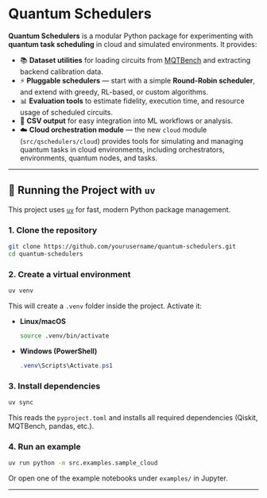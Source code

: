 # Quantum Schedulers

**Quantum Schedulers** is a modular Python package for experimenting with **quantum task scheduling** in cloud and simulated environments.
It provides:

* 📚 **Dataset utilities** for loading circuits from [MQTBench](https://github.com/cda-tum/mqt-bench) and extracting backend calibration data.
* ⚡ **Pluggable schedulers** — start with a simple **Round-Robin scheduler**, and extend with greedy, RL-based, or custom algorithms.
* 📊 **Evaluation tools** to estimate fidelity, execution time, and resource usage of scheduled circuits.
* 📂 **CSV output** for easy integration into ML workflows or analysis.
* ☁️ **Cloud orchestration module** — the new `cloud` module (`src/qschedulers/cloud`) provides tools for simulating and managing quantum tasks in cloud environments, including orchestrators, environments, quantum nodes, and tasks.


---

## 📖 Running the Project with `uv`

This project uses [`uv`](https://github.com/astral-sh/uv) for fast, modern Python package management.

### 1. Clone the repository

```bash
git clone https://github.com/yourusername/quantum-schedulers.git
cd quantum-schedulers
```

### 2. Create a virtual environment

```bash
uv venv
```

This will create a `.venv` folder inside the project.
Activate it:

* **Linux/macOS**

  ```bash
  source .venv/bin/activate
  ```
* **Windows (PowerShell)**

  ```powershell
  .venv\Scripts\Activate.ps1
  ```

### 3. Install dependencies

```bash
uv sync
```

This reads the `pyproject.toml` and installs all required dependencies (Qiskit, MQTBench, pandas, etc.).

### 4. Run an example

```bash
uv run python -m src.examples.sample_cloud
```

Or open one of the example notebooks under `examples/` in Jupyter.

---


